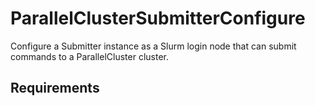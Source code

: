 ParallelClusterSubmitterConfigure
=========

Configure a Submitter instance as a Slurm login node that can submit commands to a ParallelCluster cluster.

Requirements
------------
